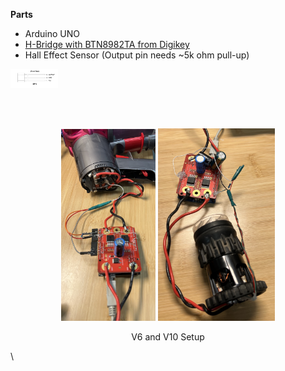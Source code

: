 **Parts**
- Arduino UNO
- [H-Bridge with BTN8982TA from Digikey](https://www.digikey.com/en/products/detail/infineon-technologies/DCMOTORCONTRBTN8982TOBO1/5878319)
- Hall Effect Sensor (Output pin needs ~5k ohm pull-up)
<p align="left" width="100%">
    <img width="15%" src="hall_effect_sensor_pinout.png"> 
</p>
<br/><br/>
<p align="center" width="100%">
    <img width="30%" src="v6_setup.jpg"> 
    <img width="37%" src="v10_setup.jpg"> 
</p>
<div align="center">
V6 and V10 Setup</div>

\

